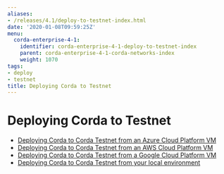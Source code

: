 ```yaml
---
aliases:
- /releases/4.1/deploy-to-testnet-index.html
date: '2020-01-08T09:59:25Z'
menu:
  corda-enterprise-4-1:
    identifier: corda-enterprise-4-1-deploy-to-testnet-index
    parent: corda-enterprise-4-1-corda-networks-index
    weight: 1070
tags:
- deploy
- testnet
title: Deploying Corda to Testnet
---
```



# Deploying Corda to Testnet



* [Deploying Corda to Corda Testnet from an Azure Cloud Platform VM](azure-vm-explore.md)
* [Deploying Corda to Corda Testnet from an AWS Cloud Platform VM](aws-vm-explore.md)
* [Deploying Corda to Corda Testnet from a Google Cloud Platform VM](gcp-vm.md)
* [Deploying Corda to Corda Testnet from your local environment](deploy-locally.md)



